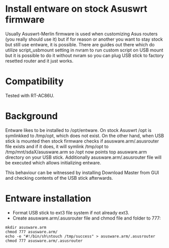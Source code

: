 # Install entware on stock Asuswrt firmware
Usually Asuswrt-Merlin firmware is used when customizing Asus routers (you really should use it) but if for reason or another you want to stay stock but still use entware, it is possible. There are guides out there which do utilize script_usbmount setting in nvram to run custom script on USB mount but it is possible to do it without nvram so you can plug USB stick to factory resetted router and it just works.

# Compatibility
Tested with RT-AC86U.

# Background
Entware likes to be installed to /opt/entware. On stock Asuswrt /opt is symlinkked to /tmp/opt, which does not exist. On the other hand, when USB stick is mounted then stock firmware checks if asusware.arm/.asusrouter file exists and if it does, it will symlink /tmp/opt to /tmp/mnt/sdaX/asusware.arm so /opt now points top asusware.arm directory on your USB stick. Additionally asusware.arm/.asusrouter file will be executed which allows initializing entware.

This behaviour can be witnessed by installing Download Master from GUI and checking contents of the USB stick afterwards.

# Entware installation
- Format USB stick to ext3 file system if not already ext3.
- Create asusware.arm/.asusrouter file and chmod file and folder to 777:
```
mkdir asusware.arm
chmod 777 asusware.arm/
echo -e "#!/bin/sh\ntouch /tmp/success" > asusware.arm/.asusrouter
chmod 777 asusware.arm/.asusrouter
```
